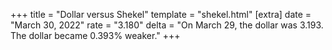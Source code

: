 +++
title = "Dollar versus Shekel"
template = "shekel.html"
[extra]
date = "March 30, 2022"
rate = "3.180"
delta = "On March 29, the dollar was 3.193. The dollar became 0.393% weaker."
+++
